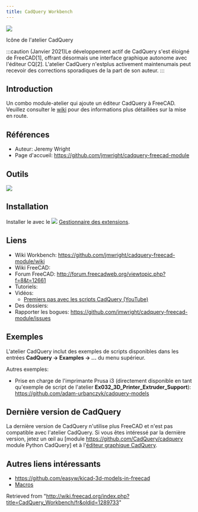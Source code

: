 ```yaml
---
title: CadQuery Workbench
---
```

![](/images/Cadquery_module_workbench_icon.svg)

Icône de l'atelier CadQuery

:::caution
(Janvier 2021)Le développement actif de CadQuery s'est éloigné de FreeCAD[1], offrant désormais une interface graphique autonome avec l'éditeur CQ[2].
L'atelier CadQuery n'estplus activement maintenumais peut recevoir des corrections sporadiques de la part de son auteur.
:::

## Introduction

Un combo module-atelier qui ajoute un éditeur CadQuery à FreeCAD. Veuillez consulter le [wiki](https://github.com/jmwright/cadquery-freecad-module/wiki) pour des informations plus détaillées sur la mise en route.

## Références

* Auteur: Jeremy Wright
* Page d'accueil: <https://github.com/jmwright/cadquery-freecad-module>

## Outils

![](/images/CadQuery-menu-vert.png)

## Installation

Installer le avec le ![](/images/Std_AddonMgr.svg) [Gestionnaire des extensions](/Std_AddonMgr/fr "Std AddonMgr/fr").

## Liens

* Wiki Workbench: <https://github.com/jmwright/cadquery-freecad-module/wiki>
* Wiki FreeCAD:
* Forum FreeCAD: <http://forum.freecadweb.org/viewtopic.php?f=8&t=12661>
* Tutoriels:
* Vidéos:
  + [Premiers pas avec les scripts CadQuery (YouTube)](https://www.youtube.com/watch?v=lxhBNOE7GVs)
* Des dossiers:
* Rapporter les bogues: <https://github.com/jmwright/cadquery-freecad-module/issues>

## Exemples

L'atelier CadQuery inclut des exemples de scripts disponibles dans les entrées **CadQuery → Examples → ...** du menu supérieur.

Autres exemples:

* Prise en charge de l'imprimante Prusa i3 (directement disponible en tant qu'exemple de script de l'atelier **Ex032\_3D\_Printer\_Extruder\_Support**): <https://github.com/adam-urbanczyk/cadquery-models>

## Dernière version de CadQuery

La dernière version de CadQuery n'utilise plus FreeCAD et n'est pas compatible avec l'atelier CadQuery. Si vous êtes intéressé par la dernière version, jetez un œil au [module <https://github.com/CadQuery/cadquery> module Python CadQuery] et à l'[éditeur graphique CadQuery](https://github.com/CadQuery/CQ-editor).

## Autres liens intéressants

* <https://github.com/easyw/kicad-3d-models-in-freecad>
* [Macros](/Macros_recipes/fr "Macros recipes/fr")

Retrieved from "<http://wiki.freecad.org/index.php?title=CadQuery_Workbench/fr&oldid=1289733>"